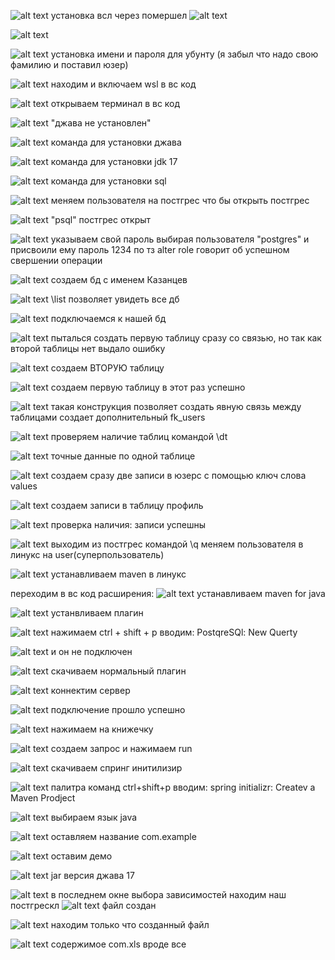 ![alt text](1)
установка всл через помершел
![alt text](2)

![alt text](3)

![alt text](4)
установка имени и пароля для убунту
(я забыл что надо свою фамилию и поставил юзер)

![alt text](5)
находим и включаем wsl в вс код

![alt text](6)
открываем терминал в вс код
 
![alt text](7)
"джава не установлен"

![alt text](8)
команда для установки джава
 
![alt text](9)
команда для установки  jdk 17
 
![alt text](10)
команда для установки  sql
 
![alt text](11)
меняем пользователя на постгрес что бы открыть постгрес
 
![alt text](12)
"psql"
постгрес открыт

![alt text](13)
указываем свой пароль выбирая пользователя "postgres" и присвоили ему пароль 1234 по тз
alter role говорит об успешном свершении операции

![alt text](14)
создаем бд с именем Казанцев
 
![alt text](15)
\list позволяет увидеть все дб
 
![alt text](16)
подключаемся к нашей бд
 
![alt text](17)
пыталься создать первую таблицу сразу со связью, но так как второй таблицы нет выдало ошибку

![alt text](18)
создаем ВТОРУЮ таблицу 
 
![alt text](19)
создаем первую таблицу в этот раз успешно
 
![alt text](20)
такая конструкция позволяет создать явную связь между таблицами 
создает дополнительный fk_users 
 
![alt text](21)
проверяем наличие таблиц командой \dt
 
![alt text](22)
точные данные по одной таблице

![alt text](23)
создаем сразу две записи в юзерс с помощью ключ слова values
 
![alt text](24)
создаем записи в таблицу профиль
 
![alt text](25)
проверка наличия: записи успешны
 

![alt text](26)
выходим из постгрес командой \q меняем пользователя в линукс на user(суперпользователь)
 

![alt text](27)
устанавливаем maven в линукс

переходим в вс код расширения:
![alt text](28)
устанавливаем maven for java
 
![alt text](29)
устанвливаем плагин 
 
![alt text](30)
нажимаем ctrl + shift + p 
вводим: PostqreSQl: New Querty
 
![alt text](31)
и он не подключен

![alt text](32)
скачиваем нормальный плагин
 

![alt text](33)
коннектим сервер
 

![alt text](34)
подключение прошло успешно
 

![alt text](35)
нажимаем на книжечку 

![alt text](36)
создаем запрос и нажимаем run

![alt text](37)
скачиваем спринг инитилизир

![alt text](38)
палитра команд ctrl+shift+p
вводим: spring initializr: Createv a Maven Prodject

![alt text](39)
выбираем язык  java

![alt text](40)
оставляем название  com.example
 
![alt text](41)
оставим демо
 
![alt text](42)
jar
версия джава 17 

![alt text](43)
в последнем окне выбора зависимостей находим наш постгрескл
![alt text](44)
файл создан 

![alt text](45)
находим только что созданный файл
 

![alt text](46)
содержимое com.xls
вроде все
